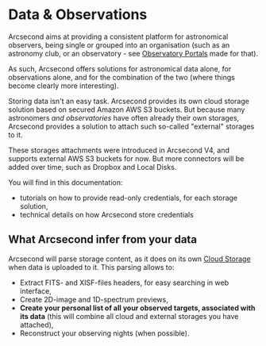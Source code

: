 Data & Observations
===

Arcsecond aims at providing a consistent platform for astronomical observers, being single or grouped into an
organisation (such as an astronomy club, or an observatory - see [Observatory Portals](/portals/) made for that).

As such, Arcsecond offers solutions for astronomical data alone, for observations alone, and for the combination of
the two (where things become clearly more interesting).

Storing data isn't an easy task. Arcsecond provides its own cloud storage solution based on secured Amazon AWS S3
buckets. But because many astronomers *and observatories* have often already their own storages, Arcsecond
provides a solution to attach such so-called "external" storages to it.

These storages attachments were introduced in Arcsecond V4, and supports external AWS S3 buckets for now. But more
connectors will be added over time, such as Dropbox and Local Disks.

You will find in this documentation:

* tutorials on how to provide read-only credentials, for each storage solution,
* technical details on how Arcsecond store credentials

What Arcsecond infer from your data
---

Arcsecond will parse storage content, as it does on its own [Cloud Storage](/observations/cloud-storage) when data
is uploaded to it. This parsing allows to:

* Extract FITS- and XISF-files headers, for easy searching in web interface,
* Create 2D-image and 1D-spectrum previews,
* **Create your personal list of all your observed targets, associated with its data** (this will combine all cloud and
  external storages you have attached),
* Reconstruct your observing nights (when possible). 
